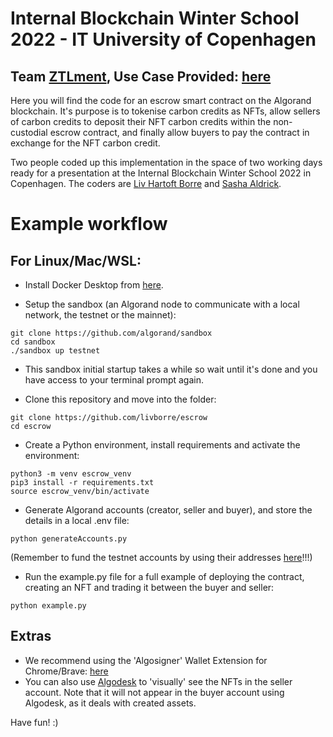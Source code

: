 # Internal Blockchain Winter School 2022 - IT University of Copenhagen
## Team [ZTLment](https://www.ztlment.com/), Use Case Provided: [here](https://user.fm/files/v2-c91175da817492374ccacb5e001b997b/ZTLment%20Use%20Case.pdf)

Here you will find the code for an escrow smart contract on the Algorand blockchain. It's purpose is to tokenise carbon credits as NFTs, allow sellers of carbon credits to deposit their NFT carbon credits within the non-custodial escrow contract, and finally allow buyers to pay the contract in exchange for the NFT carbon credit.

Two people coded up this implementation in the space of two working days ready for a presentation at the Internal Blockchain Winter School 2022 in Copenhagen. The coders are [Liv Hartoft Borre](https://www.linkedin.com/in/liv-hartoft-borre-70666b11b/) and [Sasha Aldrick](https://www.linkedin.com/in/sashaaldrick/).

# Example workflow

## For Linux/Mac/WSL:

* Install Docker Desktop from [here](https://www.docker.com/get-started).

* Setup the sandbox (an Algorand node to communicate with a local network, the testnet or the mainnet):
```
git clone https://github.com/algorand/sandbox
cd sandbox
./sandbox up testnet
```

* This sandbox initial startup takes a while so wait until it's done and you have access to your terminal prompt again.

* Clone this repository and move into the folder:
```
git clone https://github.com/livborre/escrow
cd escrow
```

* Create a Python environment, install requirements and activate the environment:
```
python3 -m venv escrow_venv
pip3 install -r requirements.txt
source escrow_venv/bin/activate
```

* Generate Algorand accounts (creator, seller and buyer), and store the details in a local .env file:
```
python generateAccounts.py
```

(Remember to fund the testnet accounts by using their addresses [here](https://bank.testnet.algorand.network/)!!!)

* Run the example.py file for a full example of deploying the contract, creating an NFT and trading it between the buyer and seller:
```
python example.py
```

## Extras
* We recommend using the 'Algosigner' Wallet Extension for Chrome/Brave: [here](https://chrome.google.com/webstore/detail/algosigner/kmmolakhbgdlpkjkcjkebenjheonagdm/related)
* You can also use [Algodesk](https://www.algodesk.io/#/) to 'visually' see the NFTs in the seller account. Note that it will not appear in the buyer account using Algodesk, as it deals with created assets.

Have fun! :)
